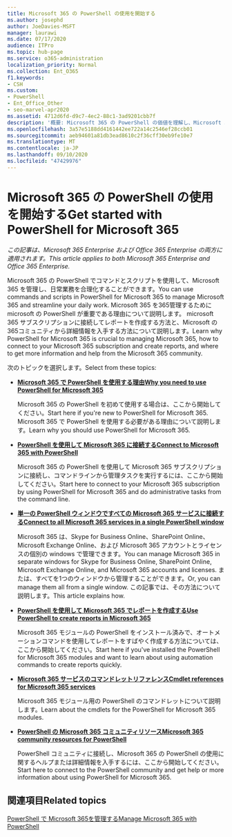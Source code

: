 ```yaml
---
title: Microsoft 365 の PowerShell の使用を開始する
ms.author: josephd
author: JoeDavies-MSFT
manager: laurawi
ms.date: 07/17/2020
audience: ITPro
ms.topic: hub-page
ms.service: o365-administration
localization_priority: Normal
ms.collection: Ent_O365
f1.keywords:
- CSH
ms.custom:
- PowerShell
- Ent_Office_Other
- seo-marvel-apr2020
ms.assetid: 4712d6fd-d9c7-4ec2-88c1-3ad9201cbb7f
description: '概要: Microsoft 365 の PowerShell の価値を理解し、Microsoft 365 テナントに接続し、ヘルプを取得します。'
ms.openlocfilehash: 3a57e5188dd4161442ee722a14c2546ef28ccb01
ms.sourcegitcommit: aeb94601a81db3ead8610c2f36cff30eb9fe10e7
ms.translationtype: MT
ms.contentlocale: ja-JP
ms.lasthandoff: 09/10/2020
ms.locfileid: "47429976"
---
```

# <a name="get-started-with-powershell-for-microsoft-365"></a><span data-ttu-id="090a1-103">Microsoft 365 の PowerShell の使用を開始する</span><span class="sxs-lookup"><span data-stu-id="090a1-103">Get started with PowerShell for Microsoft 365</span></span>

<span data-ttu-id="090a1-104">*この記事は、Microsoft 365 Enterprise および Office 365 Enterprise の両方に適用されます。*</span><span class="sxs-lookup"><span data-stu-id="090a1-104">*This article applies to both Microsoft 365 Enterprise and Office 365 Enterprise.*</span></span>

<span data-ttu-id="090a1-105">Microsoft 365 の PowerShell でコマンドとスクリプトを使用して、Microsoft 365 を管理し、日常業務を合理化することができます。</span><span class="sxs-lookup"><span data-stu-id="090a1-105">You can use commands and scripts in PowerShell for Microsoft 365 to manage Microsoft 365 and streamline your daily work.</span></span> <span data-ttu-id="090a1-106">Microsoft 365 を365管理するために microsoft の PowerShell が重要である理由について説明します。 microsoft 365 サブスクリプションに接続してレポートを作成する方法と、Microsoft の365コミュニティから詳細情報を入手する方法について説明します。</span><span class="sxs-lookup"><span data-stu-id="090a1-106">Learn why PowerShell for Microsoft 365 is crucial to managing Microsoft 365, how to connect to your Microsoft 365 subscription and create reports, and where to get more information and help from the Microsoft 365 community.</span></span>
  
<span data-ttu-id="090a1-107">次のトピックを選択します。</span><span class="sxs-lookup"><span data-stu-id="090a1-107">Select from these topics:</span></span>
  
- [<span data-ttu-id="090a1-108">**Microsoft 365 で PowerShell を使用する理由**</span><span class="sxs-lookup"><span data-stu-id="090a1-108">**Why you need to use PowerShell for Microsoft 365**</span></span>](why-you-need-to-use-microsoft-365-powershell.md)
    
    <span data-ttu-id="090a1-109">Microsoft 365 の PowerShell を初めて使用する場合は、ここから開始してください。</span><span class="sxs-lookup"><span data-stu-id="090a1-109">Start here if you're new to PowerShell for Microsoft 365.</span></span> <span data-ttu-id="090a1-110">Microsoft 365 で PowerShell を使用する必要がある理由について説明します。</span><span class="sxs-lookup"><span data-stu-id="090a1-110">Learn why you should use PowerShell for Microsoft 365.</span></span>
    
- [<span data-ttu-id="090a1-111">**PowerShell を使用して Microsoft 365 に接続する**</span><span class="sxs-lookup"><span data-stu-id="090a1-111">**Connect to Microsoft 365 with PowerShell**</span></span>](connect-to-microsoft-365-powershell.md)
    
    <span data-ttu-id="090a1-112">Microsoft 365 の PowerShell を使用して Microsoft 365 サブスクリプションに接続し、コマンドラインから管理タスクを実行するには、ここから開始してください。</span><span class="sxs-lookup"><span data-stu-id="090a1-112">Start here to connect to your Microsoft 365 subscription by using PowerShell for Microsoft 365 and do administrative tasks from the command line.</span></span>
    
- [<span data-ttu-id="090a1-113">**単一の PowerShell ウィンドウですべての Microsoft 365 サービスに接続する**</span><span class="sxs-lookup"><span data-stu-id="090a1-113">**Connect to all Microsoft 365 services in a single PowerShell window**</span></span>](connect-to-all-microsoft-365-services-in-a-single-windows-powershell-window.md)
    
    <span data-ttu-id="090a1-114">Microsoft 365 は、Skype for Business Online、SharePoint Online、Microsoft Exchange Online、および Microsoft 365 アカウントとライセンスの個別の windows で管理できます。</span><span class="sxs-lookup"><span data-stu-id="090a1-114">You can manage Microsoft 365 in separate windows for Skype for Business Online, SharePoint Online, Microsoft Exchange Online, and Microsoft 365 accounts and licenses.</span></span> <span data-ttu-id="090a1-115">または、すべてを1つのウィンドウから管理することができます。</span><span class="sxs-lookup"><span data-stu-id="090a1-115">Or, you can manage them all from a single window.</span></span> <span data-ttu-id="090a1-116">この記事では、その方法について説明します。</span><span class="sxs-lookup"><span data-stu-id="090a1-116">This article explains how.</span></span>
    
- [<span data-ttu-id="090a1-117">**PowerShell を使用して Microsoft 365 でレポートを作成する**</span><span class="sxs-lookup"><span data-stu-id="090a1-117">**Use PowerShell to create reports in Microsoft 365**</span></span>](use-windows-powershell-to-create-reports-in-microsoft-365.md)
    
    <span data-ttu-id="090a1-118">Microsoft 365 モジュールの PowerShell をインストール済みで、オートメーションコマンドを使用してレポートをすばやく作成する方法については、ここから開始してください。</span><span class="sxs-lookup"><span data-stu-id="090a1-118">Start here if you've installed the PowerShell for Microsoft 365 modules and want to learn about using automation commands to create reports quickly.</span></span>
    
- [<span data-ttu-id="090a1-119">**Microsoft 365 サービスのコマンドレットリファレンス**</span><span class="sxs-lookup"><span data-stu-id="090a1-119">**Cmdlet references for Microsoft 365 services**</span></span>](cmdlet-references-for-microsoft-365-services.md)
    
    <span data-ttu-id="090a1-120">Microsoft 365 モジュール用の PowerShell のコマンドレットについて説明します。</span><span class="sxs-lookup"><span data-stu-id="090a1-120">Learn about the cmdlets for the PowerShell for Microsoft 365 modules.</span></span>
    
- [<span data-ttu-id="090a1-121">**PowerShell の Microsoft 365 コミュニティリソース**</span><span class="sxs-lookup"><span data-stu-id="090a1-121">**Microsoft 365 community resources for PowerShell**</span></span>](microsoft-365-powershell-community-resources.md)
    
    <span data-ttu-id="090a1-122">PowerShell コミュニティに接続し、Microsoft 365 の PowerShell の使用に関するヘルプまたは詳細情報を入手するには、ここから開始してください。</span><span class="sxs-lookup"><span data-stu-id="090a1-122">Start here to connect to the PowerShell community and get help or more information about using PowerShell for Microsoft 365.</span></span>
    
## <a name="related-topics"></a><span data-ttu-id="090a1-123">関連項目</span><span class="sxs-lookup"><span data-stu-id="090a1-123">Related topics</span></span>

[<span data-ttu-id="090a1-124">PowerShell で Microsoft 365を管理する</span><span class="sxs-lookup"><span data-stu-id="090a1-124">Manage Microsoft 365 with PowerShell</span></span>](manage-microsoft-365-with-microsoft-365-powershell.md)
